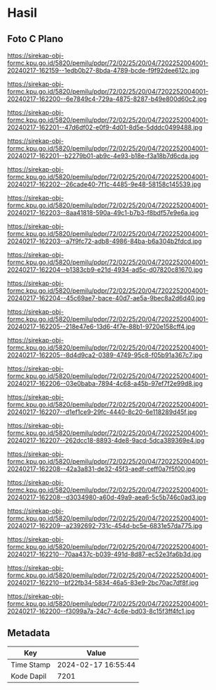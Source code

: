 # Hasil

## Foto C Plano

https://sirekap-obj-formc.kpu.go.id/5820/pemilu/pdpr/72/02/25/20/04/7202252004001-20240217-162159--1edb0b27-8bda-4789-bcde-f9f92dee612c.jpg

https://sirekap-obj-formc.kpu.go.id/5820/pemilu/pdpr/72/02/25/20/04/7202252004001-20240217-162200--6e7849c4-729a-4875-8287-b49e800d60c2.jpg

https://sirekap-obj-formc.kpu.go.id/5820/pemilu/pdpr/72/02/25/20/04/7202252004001-20240217-162201--47d6df02-e0f9-4d01-8d5e-5dddc0499488.jpg

https://sirekap-obj-formc.kpu.go.id/5820/pemilu/pdpr/72/02/25/20/04/7202252004001-20240217-162201--b2279b01-ab9c-4e93-b18e-f3a18b7d6cda.jpg

https://sirekap-obj-formc.kpu.go.id/5820/pemilu/pdpr/72/02/25/20/04/7202252004001-20240217-162202--26cade40-7f1c-4485-9e48-58158c145539.jpg

https://sirekap-obj-formc.kpu.go.id/5820/pemilu/pdpr/72/02/25/20/04/7202252004001-20240217-162203--8aa41818-590a-49c1-b7b3-f8bdf57e9e6a.jpg

https://sirekap-obj-formc.kpu.go.id/5820/pemilu/pdpr/72/02/25/20/04/7202252004001-20240217-162203--a7f9fc72-adb8-4986-84ba-b6a304b2fdcd.jpg

https://sirekap-obj-formc.kpu.go.id/5820/pemilu/pdpr/72/02/25/20/04/7202252004001-20240217-162204--b1383cb9-e21d-4934-ad5c-d07820c81670.jpg

https://sirekap-obj-formc.kpu.go.id/5820/pemilu/pdpr/72/02/25/20/04/7202252004001-20240217-162204--45c69ae7-bace-40d7-ae5a-9bec8a2d6d40.jpg

https://sirekap-obj-formc.kpu.go.id/5820/pemilu/pdpr/72/02/25/20/04/7202252004001-20240217-162205--218e47e6-13d6-4f7e-88b1-9720e158cff4.jpg

https://sirekap-obj-formc.kpu.go.id/5820/pemilu/pdpr/72/02/25/20/04/7202252004001-20240217-162205--8d4d9ca2-0389-4749-95c8-f05b91a367c7.jpg

https://sirekap-obj-formc.kpu.go.id/5820/pemilu/pdpr/72/02/25/20/04/7202252004001-20240217-162206--03e0baba-7894-4c68-a45b-97ef7f2e99d8.jpg

https://sirekap-obj-formc.kpu.go.id/5820/pemilu/pdpr/72/02/25/20/04/7202252004001-20240217-162207--d1ef1ce9-29fc-4440-8c20-6e118289d45f.jpg

https://sirekap-obj-formc.kpu.go.id/5820/pemilu/pdpr/72/02/25/20/04/7202252004001-20240217-162207--262dcc18-8893-4de8-9acd-5dca389369e4.jpg

https://sirekap-obj-formc.kpu.go.id/5820/pemilu/pdpr/72/02/25/20/04/7202252004001-20240217-162208--42a3a831-de32-45f3-aedf-ceff0a7f5f00.jpg

https://sirekap-obj-formc.kpu.go.id/5820/pemilu/pdpr/72/02/25/20/04/7202252004001-20240217-162208--d3034980-a60d-49a9-aea6-5c5b746c0ad3.jpg

https://sirekap-obj-formc.kpu.go.id/5820/pemilu/pdpr/72/02/25/20/04/7202252004001-20240217-162209--a2392692-731c-454d-bc5e-6831e57da775.jpg

https://sirekap-obj-formc.kpu.go.id/5820/pemilu/pdpr/72/02/25/20/04/7202252004001-20240217-162210--70aa437c-b039-491d-8d87-ec52e3fa6b3d.jpg

https://sirekap-obj-formc.kpu.go.id/5820/pemilu/pdpr/72/02/25/20/04/7202252004001-20240217-162210--bf22fb34-5834-46a5-83e9-2bc70ac7df8f.jpg

https://sirekap-obj-formc.kpu.go.id/5820/pemilu/pdpr/72/02/25/20/04/7202252004001-20240217-162200--f3099a7a-24c7-4c6e-bd03-8c15f3ff4fc1.jpg


## Metadata

| Key        | Value               |
| ---------- | ------------------- |
| Time Stamp | 2024-02-17 16:55:44 |
| Kode Dapil | 7201                |



